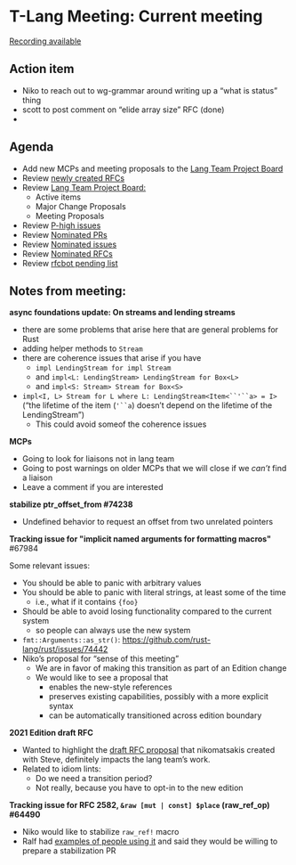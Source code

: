 # T-Lang Meeting: Current meeting

[Recording available](https://youtu.be/9RC8su7AxhY)

## Action item
- Niko to reach out to wg-grammar around writing up a “what is status” thing
- scott to post comment on “elide array size” RFC (done)
- 
## Agenda
- Add new MCPs and meeting proposals to the [Lang Team Project Board](https://github.com/rust-lang/lang-team/projects/2)
- Review [newly created RFCs](https://github.com/rust-lang/rfcs/pulls?q=is%3Aopen+is%3Apr+label%3AT-lang)
- Review [Lang Team Project Board:](https://github.com/rust-lang/lang-team/projects/2)
    - Active items
    - Major Change Proposals
    - Meeting Proposals
- Review [P-high issues](https://github.com/rust-lang/rust/issues?q=is%3Aissue+is%3Aopen+label%3AP-high+label%3AT-lang)
- Review [Nominated PRs](https://github.com/rust-lang/rust/pulls?q=is%3Aopen+is%3Apr+label%3AI-nominated+label%3AT-lang)
- Review [Nominated issues](https://github.com/rust-lang/rust/issues?utf8=%E2%9C%93&q=is%3Aopen+is%3Aissue+label%3AI-nominated+label%3AT-lang+)
- Review [Nominated RFCs](https://github.com/rust-lang/rfcs/pulls?q=is%3Aopen+is%3Apr+label%3AI-nominated+label%3AT-lang)
- Review [rfcbot pending list](https://rfcbot.rs/)


## Notes from meeting:

**async foundations update: On streams and lending streams**


- there are some problems that arise here that are general problems for Rust
- adding helper methods to `Stream`
- there are coherence issues that arise if you have
    -  `impl LendingStream for impl Stream`
    - and `impl<L: LendingStream> LendingStream for Box<L>`
    - and `impl<S: Stream> Stream for Box<S>`
- `impl<I, L> Stream for L where L: LendingStream<Item<``'``a> = I>` (“the lifetime of the item (`'``a`) doesn’t depend on the lifetime of the LendingStream”)
    - This could avoid someof the coherence issues

**MCPs**


- Going to look for liaisons not in lang team
- Going to post warnings on older MCPs that we will close if we *can’t* find a liaison
- Leave a comment if you are interested

**stabilize ptr_offset_from #74238** 


- Undefined behavior to request an offset from two unrelated pointers

**Tracking issue for "implicit named arguments for formatting macros"** #67984 

Some relevant issues:

- You should be able to panic with arbitrary values
- You should be able to panic with literal strings, at least some of the time
    - i.e., what if it contains `{foo}`
- Should be able to avoid losing functionality compared to the current system
    - so people can always use the new system
- `fmt::Arguments::as_str()`: https://github.com/rust-lang/rust/issues/74442
- Niko’s proposal for “sense of this meeting”
    - We are in favor of making this transition as part of an Edition change
    - We would like to see a proposal that
        - enables the new-style references
        - preserves existing capabilities, possibly with a more explicit syntax
        - can be automatically transitioned across edition boundary

**2021 Edition draft RFC**


- Wanted to highlight the [draft RFC proposal](https://hackmd.io/jJflujmLS_-sFPUkYo417g) that nikomatsakis created with Steve, definitely impacts the lang team’s work.
- Related to idiom lints:
    - Do we need a transition period? 
    - Not really, because you have to opt-in to the new edition

**Tracking issue for RFC 2582, `&raw [mut | const] $place` (raw_ref_op) #64490**


- Niko would like to stabilize `raw_ref!` macro
- Ralf had [examples of people using it](https://github.com/rust-lang/rust/issues/64490#issuecomment-657089537) and said they would be willing to prepare a stabilization PR


